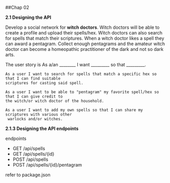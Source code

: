 ##Chap 02

**2.1  Designing the API**

Develop a social network for **witch doctors**. Witch doctors will be able to create a profile and upload their spells/hex. Witch doctors can also search for spells that match their scriptures. When a witch doctor likes a spell they can award a pentagram. Collect enough pentagrams and the amateur witch doctor can become a homeopathic practitioner of the dark and not so dark arts.

The user story is As a/an ________ I want _________ so that _________.

	As a user I want to search for spells that match a specific hex so that I can find suitable
	scriptures for casting said spell.

	As a user I want to be able to "pentagram" my favorite spell/hex so that I can give credit to
	the witch/or witch doctor of the household.

	As a user I want to add my own spells so that I can share my scriptures with various other
	 warlocks and/or witches.

**2.1.3 Designing the API endpoints**

endpoints

   * GET /api/spells
   * GET /api/spells/{id}
   * POST /api/spells
   * POST /api/spells/{id}/pentagram


refer to package.json